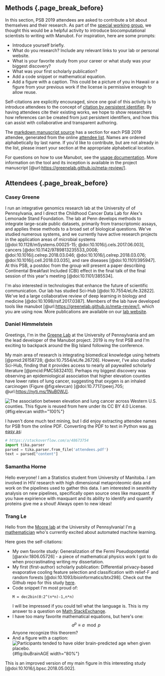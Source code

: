 ## Methods {.page_break_before}

In this section, PSB 2019 attendees are asked to contribute a bit about themselves and their research.
As part of the [special working group](http://web.archive.org/web/20190103203407/https://psb.stanford.edu/working%20group/), we thought this would be a helpful activity to introduce biocomputational scientists to writing with Manubot.
For inspiration, here are some prompts:

- Introduce yourself briefly.
- What do you research? Include any relevant links to your lab or personal website.
- What is your favorite study from your career or what study was your biggest discovery?
- What was your first scholarly publication?
- Add a code snippet or mathematical equation.
- Add a figure with a caption. This could be a picture of you in Hawaii or a figure from your previous work if the license is permissive enough to allow reuse.

Self-citations are explicitly encouraged, since one goal of this activity is to introduce attendees to the concept of [citation by persistent identifier](https://github.com/dhimmel/psb-manuscript/blob/master/USAGE.md#citations).
By having attendees cite their existing works, we hope to show researchers how references can be created from just persistent identifiers, and how this can assist with collaborative and transparent authoring.

The [markdown manuscript source](https://github.com/dhimmel/psb-manuscript/tree/master/content) has a section for each PSB 2019 attendee, generated from the online [attendee list](https://github.com/dhimmel/psb-manuscript/blob/master/attendees/attendees.pdf).
Names are ordered alphabetically by last name.
If you'd like to contribute, but are not already in the list, please insert your section at the appropriate alphabetical location.

For questions on how to use Manubot, see the [usage documentation](https://github.com/dhimmel/psb-manuscript/blob/master/USAGE.md).
More information on the tool and its inception is available in the project manuscript [@url:https://greenelab.github.io/meta-review/].


## Attendees {.page_break_before}

<!-- Max Alekseyev -->



<!-- Russ Altman -->



<!-- Kiyoshi Asai -->



<!-- Folkert Asselbergs -->



<!-- Ho Bae -->



<!-- Brett Beaulieu-Jones -->



<!-- George Bebis -->



<!-- Joanne Berghout -->



<!-- John Black -->



<!-- Carly Bobak -->



<!-- Mary Boland -->



<!-- Philip Bourne -->



<!-- Soline Boussard -->



<!-- Steven Brenner -->



<!-- Soren Brunak -->



<!-- Martha Bulyk -->



<!-- William Bush -->



<!-- Bin Chen -->



<!-- Rachel Chen -->



<!-- Yong Chen -->



<!-- Jane Chiang -->



<!-- Jongmun Choi -->



<!-- DongWon Choo -->



<!-- Christopher Chute -->



<!-- Leonardo Collado Torres -->



<!-- Christian Darabos -->



<!-- Supriyo De -->



<!-- Jessica De Freitas -->



<!-- Scott Delp -->



<!-- Emek Demir -->



<!-- Daisy Yi Ding -->



<!-- Valentin Dinu -->



<!-- Megan Doerr -->



<!-- Ernst Dow -->



<!-- Sorin Draghici -->



<!-- A Keith Dunker -->



<!-- Claire Duvallet -->



<!-- Prashant Emani -->



<!-- Peter Embi -->



<!-- Barbara Engelhardt -->



<!-- Yayin Fang -->



<!-- Kimberley Ferguson -->



<!-- James Foster -->



<!-- Verena Friedl -->



<!-- Weixuan Fu -->



<!-- Tetsu Furukawa -->



<!-- Lana Garmire -->



<!-- Maxwell Gold -->



<!-- Graciela Gonzalez Hernandez -->



<!-- Raluca Gordan -->



<!-- Max Gordon -->



<!-- Kiley Graim -->



<!-- Casey Greene -->

### Casey Greene

I run an integrative genomics research lab at the University of of Pennsylvania, and I direct the Childhood Cancer Data Lab for Alex's Lemonade Stand Foundation.
The lab at Penn develops methods to integrate large-scale public datasets, primarily from transcriptomic assays, and applies these methods to a broad set of biological questions.
We've studied numerous systems, and we currently have active research projects in the application areas of microbial systems [@doi:10.1128/mSystems.00025-15; @doi:10.1016/j.cels.2017.06.003], cancers [@doi:10.1142/9789813235533_0008; @doi:10.1016/j.celrep.2018.03.046; @doi:10.1016/j.celrep.2018.03.076; @doi:10.1016/j.cell.2018.03.035], and rare diseases [@doi:10.1101/395947].
At this PSB, a postdoc from the group will present a paper describing Continental Breakfast Included (CBI) effect in the final talk of the final session of this year's meeting [@doi:10.1101/385534].

I'm also interested in technologies that enhance the future of scientific communication.
Our lab has studied Sci-Hub [@doi:10.7554/eLife.32822].
We've led a large collaborative review of deep learning in biology and medicine [@doi:10.1098/rsif.2017.0387].
Members of the lab have developed tools like manubot [@url:https://greenelab.github.io/meta-review/], which you are using now.
More publications are available on our [lab website](http://www.greenelab.com/publications).

<!-- Peyton Greenside -->



<!-- Gamze Gursoy -->



<!-- Jonathan Haines -->



<!-- Greg Hampikian -->



<!-- Jiali Han -->



<!-- Wontack Han -->



<!-- David Haussler -->



<!-- Tina Hernandez-Boussard -->



<!-- Daniel Himmelstein -->

### Daniel Himmelstein

Greetings, I'm in the [Greene Lab](http://www.greenelab.com/) at the University of Pennsylvania and am the lead developer of the Manubot project.
2019 is my first PSB and I'm exciting to backpack around the Big Island following the conference.

My main area of research is integrating biomedical knowledge using hetnets [@pmid:26158728; @doi:10.7554/eLife.26726].
However, I've also studied Sci-Hub, finding that it provides access to nearly all paywalled scholarly literature [@pmcid:PMC5832410].
Perhaps my biggest discovery was observing an epidemiological association that higher elevation counties have lower rates of lung cancer, suggesting that oxygen is an inhaled carcinogen (Figure @fig:elevcan) [@doi:10.7717/peerj.705; @url:https://nyti.ms/1NuB0WJ].

![
The association between elevation and lung cancer across Western U.S. counties.
This figure is reused from [here](https://doi.org/10.7717/peerj.705/fig-4) under its CC BY 4.0 License.
](https://github.com/dhimmel/elevcan/raw/7aed9f29d2371eb4918f337a138608e6b6d9e311/manual/figures/peerj/Figure_4.png){#fig:elevcan width="100%"}

I haven't done much text mining, but I did enjoy extracting attendee names for PSB from the online PDF.
Converting the PDF to text in Python was [as easy as](https://github.com/dhimmel/psb-manuscript/blob/15babecdf2a915f88088703e23a61e34e1294b1f/attendees/attendees.ipynb):

```python
# https://stackoverflow.com/a/48673754
import tika.parser
parsed = tika.parser.from_file('attendees.pdf')
text = parsed["content"]
```

<!-- Michael Hoffman -->



<!-- John Holmes -->

<!-- Samantha Horne -->
### Samantha Horne
Hello everyone! I am a Statistics student from University of Manitoba. I am involved in HIV research with high dimensional metaproteomic data and work on the pipelines used to gather this data. I am interested in sesnitivity analysis on new pipelines, specifically open source ones like maxquant. If you have expirience with maxquant and its ability to identify and quantify proteins give me a shout! Always open to new ideas!    



<!-- Rachel Hovde -->



<!-- Qiwen Hu -->



<!-- Zhiyue Hu -->



<!-- Lawrence Hunter -->



<!-- Shantanu Jain -->



<!-- Yuexu Jiang -->



<!-- Kipp Johnson -->



<!-- Kory Johnson -->



<!-- Indika Kahanda -->



<!-- Laurynas Kalesinskas -->



<!-- Michael Keiser -->



<!-- Andreas Keller -->



<!-- Colleen Kenost -->



<!-- Aly Khan -->



<!-- Dokyoon Kim -->



<!-- Jeremie Kim -->



<!-- Teri Klein -->



<!-- Kord Kober -->



<!-- Milica Krunic -->



<!-- Adam Kurkiewicz -->



<!-- Nicholas Larson -->



<!-- Janet Layne -->



<!-- Trang Le -->
### Trang Le

Hello from the [Moore lab](http://epistasis.org/) at the University of Pennsylvania!
I'm [a mathematician](http://lelaboratoire.github.io) who's currently excited about automated machine learning. 

Here goes the self-citations:

- My own favorite study: Generalization of the Fermi Pseudopotential [@arxiv:1806.05726] - a piece of mathematical physics work I got to do when procrastinating writing my dissertation.
- My first (first-author) scholarly publication: Differential privacy-based evaporative cooling feature selection and classification with relief-F and random forests [@doi:10.1093/bioinformatics/btx298].
Check out the Github repo for this study [here](https://github.com/insilico/privateEC).
- Code snippet I'm most proud of:
  ```
  M = dec2bin(0:2^(n*n)-1,n*n)
  ```
  I will be impressed if you could tell what the language is.
  This is my answer to a question on [Math StackExchange](https://math.stackexchange.com/questions/1943862/matlab-code-for-an-array-consisting-of-matrices/1943923#1943923).
- I have too many favorite mathematical equations, but here's one:
  $$a^p \equiv a \mod p$$
  Anyone recognize this theorem?
- And a figure with a caption:
![
Participants tended to have older brain-predicted age when given placebo.
](https://s3.amazonaws.com/media-p.slid.es/uploads/909204/images/5547949/fig2.png){#fig:ibuBrainAGE width="80%"}

This is an improved version of my main figure in this interesting study [@doi:10.1016/j.bpsc.2018.05.002].

<!-- Jinhee Lee -->



<!-- Nicholas Lee -->



<!-- DoHyeon Lee -->



<!-- Binglan Li -->



<!-- Haiquan Li -->



<!-- Hua Li -->



<!-- Jianrong Li -->



<!-- Kevin Li -->



<!-- Sooyeon Lim -->



<!-- Hongfang Liu -->



<!-- Zheng Liu -->



<!-- Xueqing Lu -->



<!-- Zhiyong Lu -->



<!-- Yves Lussier -->



<!-- Arjun Magge -->



<!-- Lara Mangravite -->



<!-- Serghei Mangul -->



<!-- Gabor Marth -->



<!-- Rachel Marty -->



<!-- Wouter Meuleman -->



<!-- Jason Miller -->



<!-- Stephen Montgomery -->



<!-- Abigail Moore -->



<!-- Jason Moore -->



<!-- Alexander Morgan -->



<!-- Sorana Morrissy -->



<!-- Meghan Muse -->



<!-- Rikke Nielsen -->



<!-- William Noble -->



<!-- Soichi Ogishima -->



<!-- Lawrence Oloff -->



<!-- Zhengqing Ouyang -->



<!-- Philip Payne -->



<!-- Matteo Pellegrini -->



<!-- Luca Pinello -->



<!-- Niranjani Prasad -->



<!-- Blake Pyman -->



<!-- Tielin Qin -->



<!-- Aaron Quinlan -->



<!-- Predrag Radivojac -->



<!-- Rashika Ramola -->



<!-- Jayamary Divya Ravichandar -->



<!-- Derek Reiman -->



<!-- Haluk Resat -->



<!-- Marylyn Ritchie -->



<!-- David Rocke -->



<!-- Pratyaydipta Rudra -->



<!-- Indra Sarkar -->



<!-- Sebastian Schaaf -->



<!-- Ralph Schlapbach -->



<!-- Christine Scholberg -->



<!-- Ashwini Sehgal -->



<!-- Martin Seneviratne -->



<!-- Matthew Settles -->



<!-- James Sikela -->



<!-- Sean Simmons -->



<!-- Marina Sirota -->



<!-- Giltae Song -->



<!-- Paul Spellman -->



<!-- Arunima Srivastava -->



<!-- Josh Stuart -->



<!-- Yoichi Takenaka -->



<!-- Eric Talevich -->



<!-- Haixu Tang -->



<!-- Lin Tang -->



<!-- Yosuke Tanigawa -->



<!-- Cui Tao -->



<!-- Jaclyn Taroni -->



<!-- Gunjan Thakur -->



<!-- Robert Thurman -->



<!-- Nathan Tintle -->



<!-- Yihsuan Tsai -->



<!-- Brian Yik Tak Tsui -->



<!-- Anders Ulrik Eliasen -->



<!-- Paul Utz -->



<!-- Robin van der Lee -->



<!-- Maya Varma -->



<!-- Anurag Verma -->



<!-- Shefali Verma -->



<!-- Yogasudha Veturi -->



<!-- Francesca Vitali -->



<!-- Dennis Wall -->



<!-- Duolin Wang -->



<!-- Haohan Wang -->



<!-- Jing Wang -->



<!-- Tongxin Wang -->



<!-- Yong Wang -->



<!-- Joanne Watson -->



<!-- Ryan Whaley -->



<!-- Nicholas Wheeler -->



<!-- Michelle Whirl-Carrillo -->



<!-- Scott Williams -->



<!-- John Witte -->



<!-- Yuanxin Xi -->



<!-- Madelyne Xiao -->



<!-- Yuzhen Ye -->



<!-- Shuxing Zhang -->



<!-- Xinyuan Zhang -->



<!-- Yuping Zhang -->



<!-- Zemin Zhang -->



<!-- the end -->
